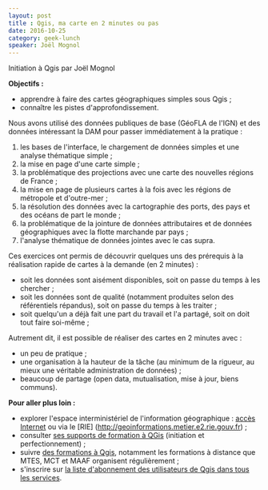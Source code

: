 ```yaml
---
layout: post
title : Qgis, ma carte en 2 minutes ou pas 
date: 2016-10-25
category: geek-lunch
speaker: Joël Mognol
---
```


Initiation à Qgis par Joël Mognol

**Objectifs :**
- apprendre à faire des cartes géographiques simples sous Qgis ;
- connaître les pistes d'approfondissement.

Nous avons utilisé des données publiques de base (GéoFLA de l'IGN) et des données intéressant la DAM pour passer immédiatement à la pratique :
1. les bases de l'interface, le chargement de données simples et une analyse thématique simple ;
2. la mise en page d'une carte simple ;
3. la problématique des projections avec une carte des nouvelles régions de France ;
4. la mise en page de plusieurs cartes à la fois avec les régions de métropole et d'outre-mer ;
5. la résolution des données avec la cartographie des ports, des pays et des océans de part le monde ;
6. la problématique de la jointure de données attributaires et de données géographiques avec la flotte marchande par pays ;
7. l'analyse thématique de données jointes avec le cas supra.

Ces exercices ont permis de découvrir quelques uns des prérequis à la réalisation rapide de cartes à la demande (en 2 minutes) :
- soit les données sont aisément disponibles, soit on passe du temps à les chercher ;
- soit les données sont de qualité (notamment produites selon des référentiels répandus), soit on passe du temps à les traiter ;
- soit quelqu'un a déjà fait une part du travail et l'a partagé, soit on doit tout faire soi-même ;

Autrement dit, il est possible de réaliser des cartes en 2 minutes avec :
- un peu de pratique ;
- une organisation à la hauteur de la tâche (au minimum de la rigueur, au mieux une véritable administration de données) ;
- beaucoup de partage (open data, mutualisation, mise à jour, biens communs).

**Pour aller plus loin :**
- explorer l'espace interministériel de l'information géographique : [accès Internet](http://www.geoinformations.developpement-durable.gouv.fr) ou via le [RIE] (http://geoinformations.metier.e2.rie.gouv.fr) ;
- consulter [ses supports de formation à QGis](http://www.geoinformations.developpement-durable.gouv.fr/qgis-formations-et-supports-pedagogiques-r947.html) (initiation et perfectionnement) ;
- suivre [des formations à Qgis](http://geoinformations.metier.e2.rie.gouv.fr/les-formations-en-geomatique-a1409.html), notamment les formations à distance que MTES, MCT et MAAF organisent régulièrement ;
- s'inscrire sur [la liste d'abonnement des utilisateurs de Qgis dans tous les services](https://developpement-durable.listes.m2.e2.rie.gouv.fr/sympa/info/labo.qgis).
